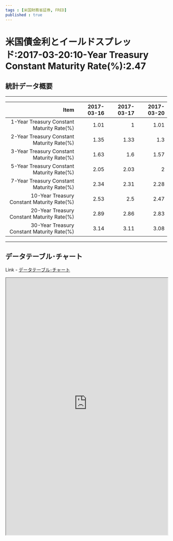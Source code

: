 ```yaml
--- 
tags : [米国財務省証券, FRED] 
published : true
---
```

# 米国債金利とイールドスプレッド:2017-03-20:10-Year Treasury Constant Maturity Rate(%):2.47
## 統計データ概要

***


|                                       Item| 2017-03-16| 2017-03-17| 2017-03-20|
|------------------------------------------:|----------:|----------:|----------:|
|  1-Year Treasury Constant Maturity Rate(%)|       1.01|          1|       1.01|
|  2-Year Treasury Constant Maturity Rate(%)|       1.35|       1.33|        1.3|
|  3-Year Treasury Constant Maturity Rate(%)|       1.63|        1.6|       1.57|
|  5-Year Treasury Constant Maturity Rate(%)|       2.05|       2.03|          2|
|  7-Year Treasury Constant Maturity Rate(%)|       2.34|       2.31|       2.28|
| 10-Year Treasury Constant Maturity Rate(%)|       2.53|        2.5|       2.47|
| 20-Year Treasury Constant Maturity Rate(%)|       2.89|       2.86|       2.83|
| 30-Year Treasury Constant Maturity Rate(%)|       3.14|       3.11|       3.08|









***
	
## データテーブル･チャート
Link - [データテーブル･チャート](http://knowledgevault.saecanet.com/charts/am-consulting.co.jp-DGS.html)
<iframe src="http://knowledgevault.saecanet.com/charts/am-consulting.co.jp-DGS.html" width="100%" height="800px"></iframe>